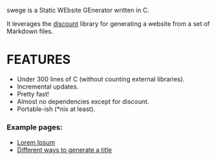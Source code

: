 
swege is a Static WEbsite GEnerator written in C.

It leverages the [discount](http://www.pell.portland.or.us/~orc/Code/discount/)
library for generating a website from a set of Markdown files.

# FEATURES
* Under 300 lines of C (without counting external libraries).
* Incremental updates.
* Pretty fast!
* Almost no dependencies except for discount.
* Portable-ish (*nix at least).


### Example pages:

* [Lorem Ipsum](posts/lorem.html)
* [Different ways to generate a title](posts/title.html)
